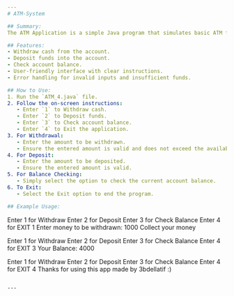 ```yaml
---
# ATM-System

## Summary:
The ATM Application is a simple Java program that simulates basic ATM functionalities, including withdrawal, deposit, and balance checking. Users can interact with the program through a command-line interface to perform various banking operations.

## Features:
- Withdraw cash from the account.
- Deposit funds into the account.
- Check account balance.
- User-friendly interface with clear instructions.
- Error handling for invalid inputs and insufficient funds.

## How to Use:
1. Run the `ATM_4.java` file.
2. Follow the on-screen instructions:
   - Enter `1` to Withdraw cash.
   - Enter `2` to Deposit funds.
   - Enter `3` to Check account balance.
   - Enter `4` to Exit the application.
3. For Withdrawal:
   - Enter the amount to be withdrawn.
   - Ensure the entered amount is valid and does not exceed the available balance.
4. For Deposit:
   - Enter the amount to be deposited.
   - Ensure the entered amount is valid.
5. For Balance Checking:
   - Simply select the option to check the current account balance.
6. To Exit:
   - Select the Exit option to end the program.

## Example Usage:
```
Enter 1 for Withdraw
Enter 2 for Deposit
Enter 3 for Check Balance
Enter 4 for EXIT
1
Enter money to be withdrawn: 1000
Collect your money

Enter 1 for Withdraw
Enter 2 for Deposit
Enter 3 for Check Balance
Enter 4 for EXIT
3
Your Balance: 4000

Enter 1 for Withdraw
Enter 2 for Deposit
Enter 3 for Check Balance
Enter 4 for EXIT
4
Thanks for using this app made by 3bdellatif :)
```

---
```


